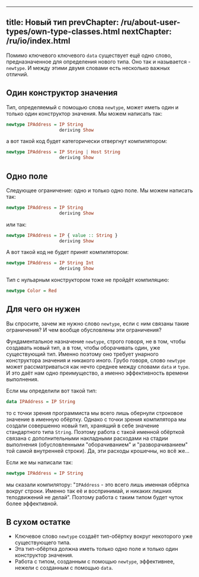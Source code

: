 ----
title: Новый тип
prevChapter: /ru/about-user-types/own-type-classes.html
nextChapter: /ru/io/index.html
----

Помимо ключевого ключевого `data` существует ещё одно слово, предназначенное для определения нового типа. Оно так и называется - `newtype`. И между этими двумя словами есть несколько важных отличий.

## Один конструктор значения

Тип, определяемый с помощью слова `newtype`, может иметь один и только один конструктор значения. Мы можем написать так:
 
```haskell
newtype IPAddress = IP String
                    deriving Show
```

а вот такой код будет категорически отвергнут компилятором:

```haskell
newtype IPAddress = IP String | Host String
                    deriving Show
```

## Одно поле

Следующее ограничение: одно и только одно поле. Мы можем написать так:

```haskell
newtype IPAddress = IP String
                    deriving Show
```

или так:

```haskell
newtype IPAddress = IP { value :: String }
                    deriving Show
```

А вот такой код не будет принят компилятором:

```haskell
newtype IPAddress = IP String Int
                    deriving Show
```

Тип с нульарным конструктором тоже не пройдёт компиляцию:

```haskell
newtype Color = Red
```

## Для чего он нужен

Вы спросите, зачем же нужно слово `newtype`, если с ним связаны такие ограничения? И чем вообще обусловлены эти ограничения?

Фундаментальное назначение `newtype`, строго говоря, не в том, чтобы создавать новый тип, а в том, чтобы оборачивать один, уже существующий тип. Именно поэтому оно требует унарного конструктора значения и никакого иного. Грубо говоря, слово `newtype` может рассматриваться как нечто среднее между словами `data` и `type`. И это даёт нам одно преимущество, а именно эффективность времени выполнения.

Если мы определили вот такой тип:

```haskell
data IPAddress = IP String
```

то с точки зрения программиста мы всего лишь обернули строковое значение в именную обёртку. Однако с точки зрения компилятора мы создали совершенно новый тип, хранящий в себе значение стандартного типа `String`. Поэтому работа с такой именной обёрткой связана с дополнительными накладными расходами на стадии выполнения (обусловленными "оборачиванием" и "разворачиванием" той самой внутренней строки). Да, эти расходы крошечны, но всё же...

Если же мы написали так:

```haskell
newtype IPAddress = IP String
```

мы сказали компилятору: "`IPAddress` - это всего лишь именная обёртка вокруг строки. Именно так её и воспринимай, и никаких лишних телодвижений не делай". Поэтому работа с таким типом будет чуток более эффективной.

## В сухом остатке

* Ключевое слово `newtype` создаёт тип-обёртку вокруг некоторого уже существующего типа.
* Эта тип-обёртка должна иметь только одно поле и только один конструктор значения.
* Работа с типом, созданным с помощью `newtype`, эффективнее, нежели с созданным с помощью `data`.


